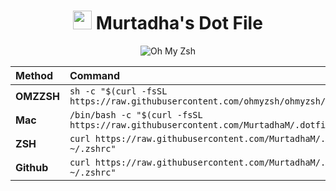 # <h1 align='center'><img src='https://emojis.slackmojis.com/emojis/images/1617692489/27845/digging.gif?1617692489' width=30/> Murtadha's Dot File</h1>


<p align="center"><img src="https://s3.amazonaws.com/ohmyzsh/oh-my-zsh-logo.png" alt="Oh My Zsh"></p>


| Method    | Command                                                                                           |
|:----------|:--------------------------------------------------------------------------------------------------|
| **OMZZSH**  | `sh -c "$(curl -fsSL https://raw.githubusercontent.com/ohmyzsh/ohmyzsh/master/tools/install.sh)"` |
| **Mac**  | `/bin/bash -c "$(curl -fsSL https://raw.githubusercontent.com/MurtadhaM/.dotfiles/main/Mac_Initial_Setup.sh)"`   |
| **ZSH** | `curl https://raw.githubusercontent.com/MurtadhaM/.dotfiles/main/zshrc -o ~/.zshrc"` |
| **Github** | `curl https://raw.githubusercontent.com/MurtadhaM/.dotfiles/main/gitconfig -o ~/.zshrc"` |
